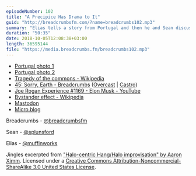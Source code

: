 ```yaml
---
episodeNumber: 102
title: "A Precipice Has Drama to It"
guid: "http://breadcrumbsfm.com/?name=breadcrumbs102.mp3"
summary: "Elias tells a story from Portugal and then he and Sean discuss the tragedy of the commons, why it happens, and how it can be addressed."
duration: "50:35"
date: 2018-10-05T12:08:38+03:00
length: 36595144
file: "https://media.breadcrumbs.fm/breadcrumbs102.mp3"
---
```


- [Portugal photo 1](https://breadcrumbsfm.com/images/102/portugal1.jpeg)
- [Portugal photo 2](https://breadcrumbsfm.com/images/102/portugal2.jpeg)
- [Tragedy of the commons - Wikipedia](https://en.wikipedia.org/wiki/Tragedy_of_the_commons)
- [45: Sorry, Earth - Breadcrumbs](https://breadcrumbs.fm/45/) ([Overcast](https://overcast.fm/+LlyoejXJw) | [Castro](https://castro.fm/episode/d05Unc))
- [Joe Rogan Experience #1169 - Elon Musk - YouTube](https://youtu.be/ycPr5-27vSI)
- [Bystander effect - Wikipedia](https://en.wikipedia.org/wiki/Bystander_effect)
- [Mastodon](https://joinmastodon.org/)
- [Micro.blog](https://micro.blog/)

Breadcrumbs - [@breadcrumbsfm](https://twitter.com/breadcrumbsfm)

Sean - [@splunsford](https://twitter.com/splunsford)

Elias - [@muffinworks](https://twitter.com/muffinworks)

Jingles excerpted from ["Halo-centric Hang/Halo improvisation" by Aaron Ximm](http://freemusicarchive.org/music/aaron_ximm/handpans_and_the_hang/). Licensed under a [Creative Commons Attribution-Noncommercial-ShareAlike 3.0 United States License](http://creativecommons.org/licenses/by-nc-sa/3.0/us/).